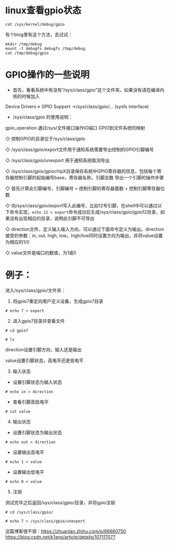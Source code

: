 linux查看gpio状态
==
`cat /sys/kernel/debug/gpio`

有个blog里有这个方法，去试试：
```
mkdir /tmp/debug
mount -t debugfs debugfs /tmp/debug
cat /tmp/debug/gpio
```

GPIO操作的一些说明
==
- 首先，看看系统中有没有“/sys/class/gpio”这个文件夹。如果没有请在编译内核的时候加入 

Device Drivers-> GPIO Support ->/sys/class/gpio/… (sysfs interface)

- /sys/class/gpio 的使用说明：

gpio_operation 通过/sys/文件接口操作IO端口 GPIO到文件系统的映射

◇  控制GPIO的目录位于/sys/class/gpio

◇  /sys/class/gpio/export文件用于通知系统需要导出控制的GPIO引脚编号

◇  /sys/class/gpio/unexport 用于通知系统取消导出

◇  /sys/class/gpio/gpiochipX目录保存系统中GPIO寄存器的信息，包括每个寄存器控制引脚的起始编号base，寄存器名称，引脚总数 导出一个引脚的操作步骤

◇  首先计算此引脚编号，引脚编号 = 控制引脚的寄存器基数 + 控制引脚寄存器位数

◇  向/sys/class/gpio/export写入此编号，比如12号引脚，在shell中可以通过以下命令实现，`echo 12 > export`命令成功后生成/sys/class/gpio/gpio12目录，如果没有出现相应的目录，说明此引脚不可导出

◇  direction文件，定义输入输入方向，可以通过下面命令定义为输出。direction接受的参数：in, out, high, low。high/low同时设置方向为输出，并将value设置为相应的1/0

◇  value文件是端口的数值，为1或0

例子：
==
进入/sys/class/gpio/文件夹：

1. 将gpio7重定向用户定义设备，生成gpio7目录

`# echo 7 > export`

2. 进入gpio7目录并查看文件

`# cd gpio7`

`# ls`

direction设置引脚方向，输入还是输出

value设置引脚状态，高电平还是低电平

3. 输入状态

- 设置引脚状态为输入状态

`# echo in > direction`

- 查看引脚高低电平

`# cat value `

4. 输出状态
 
- 设置引脚状态为输出状态

`# echo out > direction`

- 设置输出高电平

`# echo 1 > value`

- 设置输出低电平

`# echo 0 > value`

5. 注销

测试完毕之后返回/sys/class/gpio/目录，并将gpio注销

`# cd /sys/class/gpio/`

`# echo 7 > /sys/class/gpio/unexport`

这篇博客很不错：https://zhuanlan.zhihu.com/p/66660750
https://blog.csdn.net/k1ang/article/details/107117077